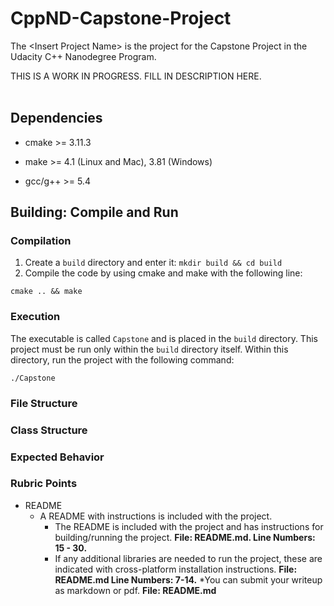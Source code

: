 # CppND-Capstone-Project

The &lt;Insert Project Name&gt; is the project for the Capstone Project in the Udacity C++ Nanodegree Program. <br />

THIS IS A WORK IN PROGRESS. FILL IN DESCRIPTION HERE.<br /><br />

## Dependencies

* cmake >= 3.11.3

* make >= 4.1 (Linux and Mac), 3.81 (Windows)

* gcc/g++ >= 5.4

## Building: Compile and Run

### Compilation

1. Create a `build` directory and enter it: `mkdir build && cd build`
2. Compile the code by using cmake and make with the following line:
```
cmake .. && make
```
### Execution

The executable is called `Capstone` and is placed in the `build` directory. This project must be run only within the `build` directory itself. Within this directory, run the project with the following command:

```
./Capstone
```

### File Structure


### Class Structure


### Expected Behavior


### Rubric Points

* README
	* A README with instructions is included with the project.
		* The README is included with the project and has instructions for building/running the project. <strong>File: README.md. Line Numbers: 15 - 30.</strong>
		* If any additional libraries are needed to run the project, these are indicated with cross-platform installation instructions. <strong>File: README.md Line Numbers: 7-14.</strong>
		*You can submit your writeup as markdown or pdf. <strong>File: README.md</strong>
	
